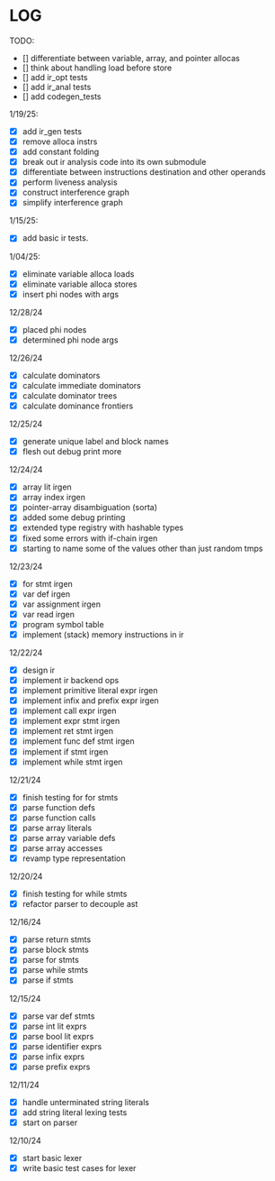 LOG
====

TODO:
- [] differentiate between variable, array, and pointer allocas
- [] think about handling load before store
- [] add ir_opt tests
- [] add ir_anal tests
- [] add codegen_tests

1/19/25:
- [X] add ir_gen tests
- [X] remove alloca instrs
- [X] add constant folding
- [X] break out ir analysis code into its own submodule
- [X] differentiate between instructions destination and other operands
- [X] perform liveness analysis
- [X] construct interference graph 
- [X] simplify interference graph 

1/15/25:
- [X] add basic ir tests.

1/04/25:
- [X] eliminate variable alloca loads
- [X] eliminate variable alloca stores
- [X] insert phi nodes with args

12/28/24
- [X] placed phi nodes
- [X] determined phi node args 

12/26/24
- [X] calculate dominators
- [X] calculate immediate dominators
- [X] calculate dominator trees
- [X] calculate dominance frontiers

12/25/24
- [X] generate unique label and block names 
- [X] flesh out debug print more

12/24/24
- [X] array lit irgen
- [X] array index irgen
- [X] pointer-array disambiguation (sorta)
- [X] added some debug printing
- [X] extended type registry with hashable types
- [X] fixed some errors with if-chain irgen
- [X] starting to name some of the values other than just random tmps

12/23/24
- [X] for stmt irgen 
- [X] var def irgen 
- [X] var assignment irgen 
- [X] var read irgen 
- [X] program symbol table 
- [X] implement (stack) memory instructions in ir 

12/22/24
- [X] design ir
- [X] implement ir backend ops
- [X] implement primitive literal expr irgen 
- [X] implement infix and prefix expr irgen 
- [X] implement call expr irgen 
- [X] implement expr stmt irgen 
- [X] implement ret stmt irgen 
- [X] implement func def stmt irgen 
- [X] implement if stmt irgen 
- [X] implement while stmt irgen 

12/21/24
- [X] finish testing for for stmts
- [X] parse function defs
- [X] parse function calls
- [X] parse array literals 
- [X] parse array variable defs 
- [X] parse array accesses 
- [X] revamp type representation

12/20/24
- [X] finish testing for while stmts
- [X] refactor parser to decouple ast 

12/16/24
- [X] parse return stmts
- [X] parse block stmts 
- [X] parse for stmts 
- [X] parse while stmts 
- [X] parse if stmts 

12/15/24
- [X] parse var def stmts
- [X] parse int lit exprs
- [X] parse bool lit exprs
- [X] parse identifier exprs
- [X] parse infix exprs
- [X] parse prefix exprs

12/11/24
- [X] handle unterminated string literals
- [X] add string literal lexing tests
- [X] start on parser

12/10/24
- [X] start basic lexer
- [X] write basic test cases for lexer
